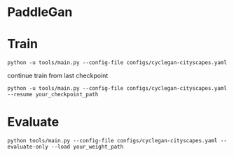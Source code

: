 # PaddleGan


# Train
```
python -u tools/main.py --config-file configs/cyclegan-cityscapes.yaml
```

continue train from last checkpoint
```
python -u tools/main.py --config-file configs/cyclegan-cityscapes.yaml --resume your_checkpoint_path
```

# Evaluate
```
python tools/main.py --config-file configs/cyclegan-cityscapes.yaml --evaluate-only --load your_weight_path
```


